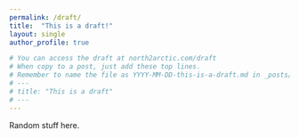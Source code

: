 ```yaml
---
permalink: /draft/
title:  "This is a draft!"
layout: single
author_profile: true

# You can access the draft at north2arctic.com/draft
# When copy to a post, just add these top lines. 
# Remember to name the file as YYYY-MM-DD-this-is-a-draft.md in _posts/ folder.
# ---
# title: "This is a draft"
# ---
---
```


Random stuff here.